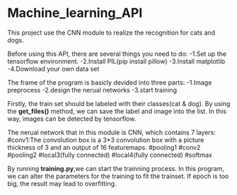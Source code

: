 # Machine_learning_API
This project use the CNN module to realize the recognition for cats and dogs.

Before using this API, there are several things you need to do:
-1.Set up the tensorflow environment.
-2.Install PIL(pip install pillow)
-3.Install matplotlib
-4.Download your own data set

The frame of the program is basicly devided into three parts:
-1.Image preprocess
-2.design the nerual networks
-3.start training

Firstly, the train set should be labeled with their classes(cat & dog). By using the __get_files()__ method, we can save the label and image into the list. In this way, images can be detected by tensorflow.

The nerual network that in this module is CNN, which contains 7 layers:
#conv1:The convolution box is a 3*3 convolution box with a picture thickness of 3 and an output of 16 featuremaps.
#pooling1
#conv2
#pooling2
#local3(fully connected)
#local4(fully connected)
#softmax

By running __training.py__,we can start the trainning process. In this program, we can alter the parameters for the training to fit the trainset. If epoch is too big, the result may lead to overfitting.
